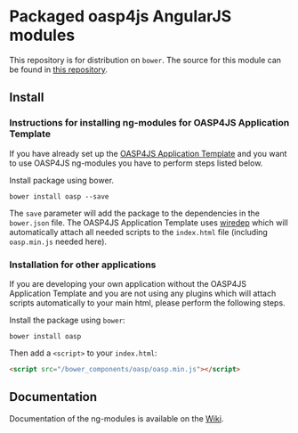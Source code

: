# Packaged oasp4js AngularJS modules

This repository is for distribution on `bower`. The source for this module can be found in
[this repository](https://github.com/oasp/oasp4js).

## Install

### Instructions for installing ng-modules for OASP4JS Application Template

If you have already set up the [OASP4JS Application Template](https://github.com/oasp/generator-oasp) and you want to use OASP4JS ng-modules you have to perform steps listed below.

Install package using bower.

```shell
bower install oasp --save
``` 

The `save` parameter will add the package to the dependencies in the `bower.json` file. The OASP4JS Application Template uses [wiredep](https://github.com/taptapship/wiredep) which will automatically attach all needed scripts to the `index.html` file (including `oasp.min.js` needed here).

### Installation for other applications

If you are developing your own application without the OASP4JS Application Template and you are not using any plugins which will attach scripts automatically to your main html, please perform the following steps.

Install the package using `bower`:

```shell
bower install oasp
```
Then add a `<script>` to your `index.html`:

```html
<script src="/bower_components/oasp/oasp.min.js"></script>
```

## Documentation

Documentation of the ng-modules is available on the [Wiki](https://github.com/oasp/oasp4js/wiki/oasp4js-ng-modules).
